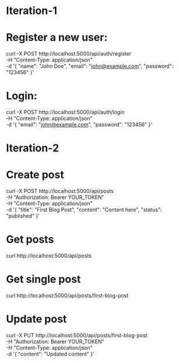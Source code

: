 Iteration-1
===========
# Register a new user:
curl -X POST http://localhost:5000/api/auth/register \
-H "Content-Type: application/json" \
-d '{
  "name": "John Doe",
  "email": "john@example.com",
  "password": "123456"
}'

# Login:
curl -X POST http://localhost:5000/api/auth/login \
-H "Content-Type: application/json" \
-d '{
  "email": "john@example.com",
  "password": "123456"
}'

Iteration-2
===========
# Create post
curl -X POST http://localhost:5000/api/posts \
-H "Authorization: Bearer YOUR_TOKEN" \
-H "Content-Type: application/json" \
-d '{
  "title": "First Blog Post",
  "content": "Content here",
  "status": "published"
}'

# Get posts
curl http://localhost:5000/api/posts

# Get single post
curl http://localhost:5000/api/posts/first-blog-post

# Update post
curl -X PUT http://localhost:5000/api/posts/first-blog-post \
-H "Authorization: Bearer YOUR_TOKEN" \
-H "Content-Type: application/json" \
-d '{
  "content": "Updated content"
}'